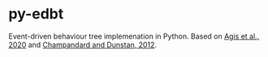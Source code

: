 # py-edbt

Event-driven behaviour tree implemenation in Python. Based on [Agis et al., 2020](https://www.sciencedirect.com/science/article/abs/pii/S0957417420302815) and [Champandard and Dunstan, 2012](https://www.gameaipro.com/GameAIPro/GameAIPro_Chapter06_The_Behavior_Tree_Starter_Kit.pdf).
